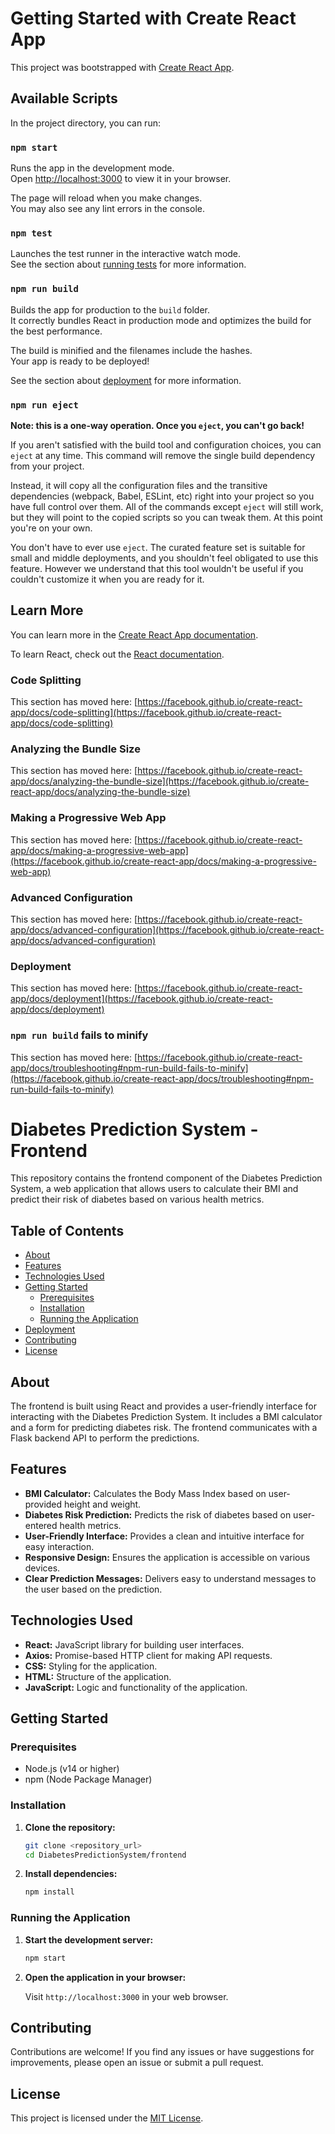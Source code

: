 # Getting Started with Create React App

This project was bootstrapped with [Create React App](https://github.com/facebook/create-react-app).

## Available Scripts

In the project directory, you can run:

### `npm start`

Runs the app in the development mode.\
Open [http://localhost:3000](http://localhost:3000) to view it in your browser.

The page will reload when you make changes.\
You may also see any lint errors in the console.

### `npm test`

Launches the test runner in the interactive watch mode.\
See the section about [running tests](https://facebook.github.io/create-react-app/docs/running-tests) for more information.

### `npm run build`

Builds the app for production to the `build` folder.\
It correctly bundles React in production mode and optimizes the build for the best performance.

The build is minified and the filenames include the hashes.\
Your app is ready to be deployed!

See the section about [deployment](https://facebook.github.io/create-react-app/docs/deployment) for more information.

### `npm run eject`

**Note: this is a one-way operation. Once you `eject`, you can't go back!**

If you aren't satisfied with the build tool and configuration choices, you can `eject` at any time. This command will remove the single build dependency from your project.

Instead, it will copy all the configuration files and the transitive dependencies (webpack, Babel, ESLint, etc) right into your project so you have full control over them. All of the commands except `eject` will still work, but they will point to the copied scripts so you can tweak them. At this point you're on your own.

You don't have to ever use `eject`. The curated feature set is suitable for small and middle deployments, and you shouldn't feel obligated to use this feature. However we understand that this tool wouldn't be useful if you couldn't customize it when you are ready for it.

## Learn More

You can learn more in the [Create React App documentation](https://facebook.github.io/create-react-app/docs/getting-started).

To learn React, check out the [React documentation](https://reactjs.org/).

### Code Splitting

This section has moved here: [https://facebook.github.io/create-react-app/docs/code-splitting](https://facebook.github.io/create-react-app/docs/code-splitting)

### Analyzing the Bundle Size

This section has moved here: [https://facebook.github.io/create-react-app/docs/analyzing-the-bundle-size](https://facebook.github.io/create-react-app/docs/analyzing-the-bundle-size)

### Making a Progressive Web App

This section has moved here: [https://facebook.github.io/create-react-app/docs/making-a-progressive-web-app](https://facebook.github.io/create-react-app/docs/making-a-progressive-web-app)

### Advanced Configuration

This section has moved here: [https://facebook.github.io/create-react-app/docs/advanced-configuration](https://facebook.github.io/create-react-app/docs/advanced-configuration)

### Deployment

This section has moved here: [https://facebook.github.io/create-react-app/docs/deployment](https://facebook.github.io/create-react-app/docs/deployment)

### `npm run build` fails to minify

This section has moved here: [https://facebook.github.io/create-react-app/docs/troubleshooting#npm-run-build-fails-to-minify](https://facebook.github.io/create-react-app/docs/troubleshooting#npm-run-build-fails-to-minify)


# Diabetes Prediction System - Frontend

This repository contains the frontend component of the Diabetes Prediction System, a web application that allows users to calculate their BMI and predict their risk of diabetes based on various health metrics.

## Table of Contents

- [About](#about)
- [Features](#features)
- [Technologies Used](#technologies-used)
- [Getting Started](#getting-started)
  - [Prerequisites](#prerequisites)
  - [Installation](#installation)
  - [Running the Application](#running-the-application)
- [Deployment](#deployment)
- [Contributing](#contributing)
- [License](#license)

## About

The frontend is built using React and provides a user-friendly interface for interacting with the Diabetes Prediction System. It includes a BMI calculator and a form for predicting diabetes risk. The frontend communicates with a Flask backend API to perform the predictions.

## Features

- **BMI Calculator:** Calculates the Body Mass Index based on user-provided height and weight.
- **Diabetes Risk Prediction:** Predicts the risk of diabetes based on user-entered health metrics.
- **User-Friendly Interface:** Provides a clean and intuitive interface for easy interaction.
- **Responsive Design:** Ensures the application is accessible on various devices.
- **Clear Prediction Messages:** Delivers easy to understand messages to the user based on the prediction.

## Technologies Used

- **React:** JavaScript library for building user interfaces.
- **Axios:** Promise-based HTTP client for making API requests.
- **CSS:** Styling for the application.
- **HTML:** Structure of the application.
- **JavaScript:** Logic and functionality of the application.

## Getting Started

### Prerequisites

- Node.js (v14 or higher)
- npm (Node Package Manager)

### Installation

1.  **Clone the repository:**

    ```bash
    git clone <repository_url>
    cd DiabetesPredictionSystem/frontend
    ```

2.  **Install dependencies:**

    ```bash
    npm install
    ```

### Running the Application

1.  **Start the development server:**

    ```bash
    npm start
    ```

2.  **Open the application in your browser:**

    Visit `http://localhost:3000` in your web browser.


## Contributing

Contributions are welcome! If you find any issues or have suggestions for improvements, please open an issue or submit a pull request.

## License

This project is licensed under the [MIT License](LICENSE).



